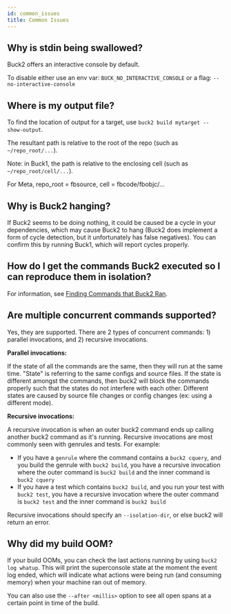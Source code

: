 ```yaml
---
id: common_issues
title: Common Issues
---
```


## Why is stdin being swallowed?

Buck2 offers an interactive console by default.

To disable either use an env var: `BUCK_NO_INTERACTIVE_CONSOLE` or a flag: `--no-interactive-console`

## Where is my output file?

To find the location of output for a target, use `buck2 build mytarget --show-output`.

The resultant path is relative to the root of the repo (such as `~/repo_root/...`).

Note: in Buck1, the path is  relative to the enclosing cell (such as `~/repo_root/cell/...`).

<FbInternalOnly>
For Meta, repo_root = fbsource, cell = fbcode/fbobjc/...
</FbInternalOnly>

## Why is Buck2 hanging?

If Buck2 seems to be doing nothing, it could be caused be a cycle in your dependencies, which may cause Buck2 to hang (Buck2 does implement a form of cycle detection, but it unfortunately has false negatives). You can confirm this by running Buck1, which will report cycles properly.

## How do I get the commands Buck2 executed so I can reproduce them in isolation?

For information, see [Finding Commands that Buck2 Ran](../../developers/what-ran.md).

## Are multiple concurrent commands supported?

Yes, they are supported. There are 2 types of concurrent commands: 1) parallel invocations, and 2) recursive invocations.

**Parallel invocations:**

If the state of all the commands are the same, then they will run at the same time. "State" is referring to the same configs and source files. If the state is different amongst the commands, then buck2 will block the commands properly such that the states do not interfere with each other. Different states are caused by source file changes or config changes (ex: using a different mode).

**Recursive invocations:**

A recursive invocation is when an outer buck2 command ends up calling another buck2 command as it's running. Recursive invocations are most commonly seen with genrules and tests. For example:
* If you have a `genrule` where the command contains a `buck2 cquery`, and you build the genrule with `buck2 build`, you have a recursive invocation where the outer command is `buck2 build` and the inner command is `buck2 cquery`
* If you have a test which contains `buck2 build`, and you run your test with `buck2 test`, you have a recursive invocation where the outer command is `buck2 test` and the inner command is `buck2 build`

Recursive invocations should specify an `--isolation-dir`, or else buck2 will return an error.

## Why did my build OOM?

If your build OOMs, you can check the last actions running by using `buck2 log whatup`. This will print the superconsole state at the moment the event log ended, which will indicate what actions were being run (and consuming memory) when your machine ran out of memory.

You can also use the `--after <millis>` option to see all open spans at a certain point in time of the build.
